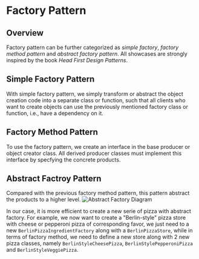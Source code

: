 # Factory Pattern
## Overview
Factory pattern can be further categorized as _simple factory_, _factory method pattern_ and _abstract factory pattern_. All showcases are strongly inspired by the book _Head First Design Patterns_.

## Simple Factory Pattern
With simple factory pattern, we simply transform or abstract the object creation code into a separate class or function, such that all clients who want to create objects can use the previously mentioned factory class or function, i.e., have a dependency on it.

## Factory Method Pattern
To use the factory pattern, we create an interface in the base producer or object creator class. All derived producer classes must implement this interface by specfying the concrete products.

## Abstract Factroy Pattern
Compared with the previous factory method pattern, this pattern abstract the products to a higher level.
![Abstract Factory Diagram](https://github.com/Vincenwwx/design-patterns/assets/49132368/54ef7024-4852-41b6-ab22-c2a8a270e125)

In our case, it is more efficient to create a new serie of pizza with abstract factory. For example, we now want to create a "Berlin-style" pizza store with cheese or pepperoni pizza of corresponding favor, we just need to a new `BerlinPizzaIngredientFactory` along with a `BerlinPizzaStore`, while in terms of factory method, we need to define a new store along with 2 new pizza classes, namely `BerlinStyleCheesePizza`, `BerlinStylePepperoniPizza` and `BerlinStyleVeggiePizza`.